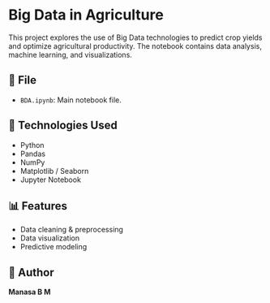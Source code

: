 
# Big Data in Agriculture

This project explores the use of Big Data technologies to predict crop yields and optimize agricultural productivity. The notebook contains data analysis, machine learning, and visualizations.

## 📁 File

- `BDA.ipynb`: Main notebook file.

## 🚀 Technologies Used

- Python
- Pandas
- NumPy
- Matplotlib / Seaborn
- Jupyter Notebook

## 📊 Features

- Data cleaning & preprocessing
- Data visualization
- Predictive modeling

## 📌 Author

**Manasa B M**
